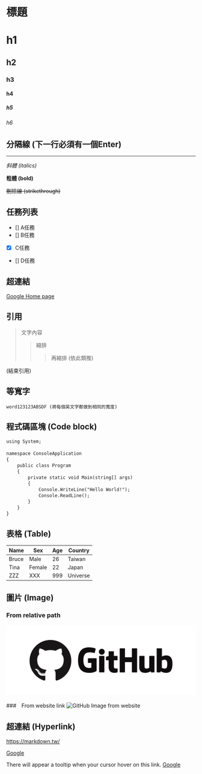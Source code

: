 # 標題
# h1
## h2
### h3
#### h4
##### h5
###### h6

## 分隔線 (下一行必須有一個Enter)

---

*斜體 (italics)*

**粗體 (bold)**

~~刪除線 (strikethrough)~~

## 任務列表

- [] A任務
- [] B任務
- [x] C任務
- [] D任務

## 超連結

[Google Home page](https://www.google.com/?hl=zh-tw)

## 引用

> 文字內容
>> 縮排
>>> 再縮排 (依此類推)

(結束引用)

## 等寬字

`word123123ABSDF (將每個英文字都做到相同的寬度)`

## 程式碼區塊 (Code block)

```CSharp
using System;

namespace ConsoleApplication
{
    public class Program
    {
        private static void Main(string[] args)
        {
            Console.WriteLine("Hello World!");
            Console.ReadLine();
        }
    }
}
```

## 表格 (Table)

|Name|Sex|Age|Country|
|---|----|----|---|
|Bruce|Male|26|Taiwan|Unknown|
|Tina|Female|22|Japan|Remark~~~|
|ZZZ|XXX|999|Universe||

## 圖片 (Image)

### From relative path

![GitHub Image from local](GitHub_Icon.png)

###　From website link
![GitHub Image from website](https://github.com/weskao/Markdown-syntax-tutorial-and-practice/blob/master/GitHub_Icon.png)

## 超連結 (Hyperlink)

<https://markdown.tw/>

[Google](http://www.google.com/)

There will appear a tooltip when your cursor hover on this link.
[Google](http://www.google.com/ "A search engine")
